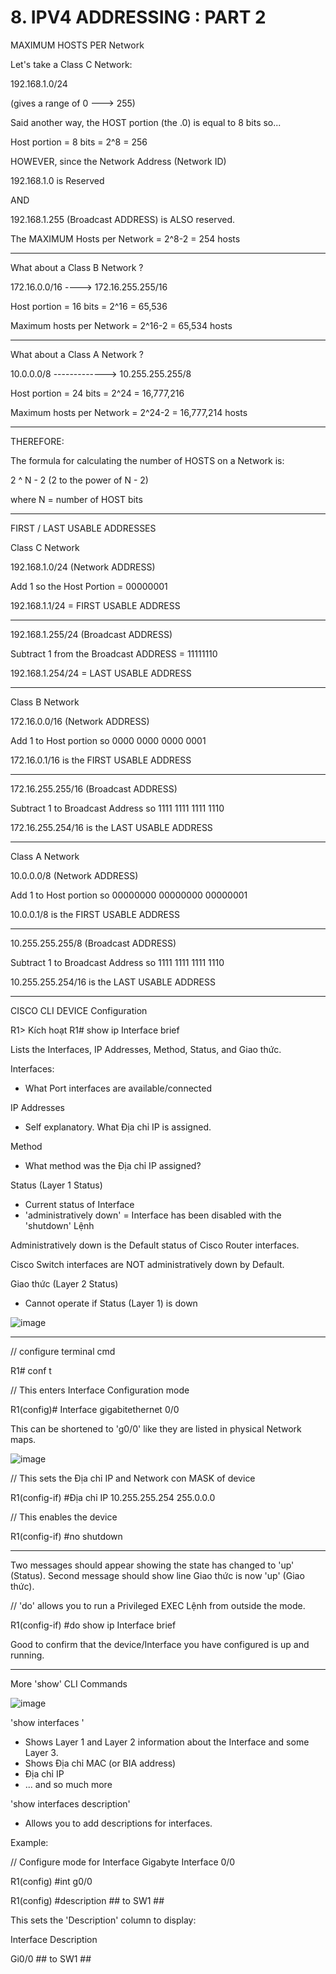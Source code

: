 # 8. IPV4 ADDRESSING : PART 2

MAXIMUM HOSTS PER Network

Let's take a Class C Network:

192.168.1.0/24

(gives a range of 0 ---> 255)

Said another way, the HOST portion (the .0) is equal to 8 bits so...

Host portion = 8 bits = 2^8 = 256

HOWEVER, since the Network Address (Network ID)

192.168.1.0 is Reserved

AND

192.168.1.255 (Broadcast ADDRESS) is ALSO reserved.

The MAXIMUM Hosts per Network = 2^8-2 = 254 hosts

---

What about a Class B Network ?

172.16.0.0/16 ----> 172.16.255.255/16

Host portion = 16 bits = 2^16 = 65,536

Maximum hosts per Network = 2^16-2 = 65,534 hosts

---

What about a Class A Network ?

10.0.0.0/8 -------------> 10.255.255.255/8

Host portion = 24 bits = 2^24 = 16,777,216

Maximum hosts per Network = 2^24-2 = 16,777,214 hosts

---

THEREFORE:

The formula for calculating the number of HOSTS on a Network is:

2 ^ N - 2 (2 to the power of N - 2)

where N = number of HOST bits

---

FIRST / LAST USABLE ADDRESSES

Class C Network

192.168.1.0/24 (Network ADDRESS)

Add 1 so the Host Portion = 00000001

192.168.1.1/24 = FIRST USABLE ADDRESS

---

192.168.1.255/24 (Broadcast ADDRESS)

Subtract 1 from the Broadcast ADDRESS = 11111110

192.168.1.254/24 = LAST USABLE ADDRESS

---

Class B Network

172.16.0.0/16 (Network ADDRESS)

Add 1 to Host portion so 0000 0000 0000 0001

172.16.0.1/16 is the FIRST USABLE ADDRESS

---

172.16.255.255/16 (Broadcast ADDRESS)

Subtract 1 to Broadcast Address so 1111 1111 1111 1110

172.16.255.254/16 is the LAST USABLE ADDRESS

---

Class A Network

10.0.0.0/8 (Network ADDRESS)

Add 1 to Host portion so 00000000 00000000 00000001

10.0.0.1/8 is the FIRST USABLE ADDRESS

---

10.255.255.255/8 (Broadcast ADDRESS)

Subtract 1 to Broadcast Address so 1111 1111 1111 1110

10.255.255.254/16 is the LAST USABLE ADDRESS

---

CISCO CLI DEVICE Configuration

R1> Kích hoạt
R1# show ip Interface brief

Lists the Interfaces, IP Addresses, Method, Status, and Giao thức.

Interfaces:

- What Port interfaces are available/connected

IP Addresses

- Self explanatory. What Địa chỉ IP is assigned.

Method

- What method was the Địa chỉ IP assigned?

Status (Layer 1 Status)

- Current status of Interface
- 'administratively down' = Interface has been disabled with the 'shutdown' Lệnh

Administratively down is the Default status of Cisco Router interfaces.

Cisco Switch interfaces are NOT administratively down by Default.

Giao thức (Layer 2 Status)

- Cannot operate if Status (Layer 1) is down
  
![image](https://github.com/psaumur/CCNA/assets/106411237/fa113ff0-a8ee-410b-ab3e-64684654cac6)


---

// configure terminal cmd

R1# conf t

// This enters Interface Configuration mode

R1(config)# Interface gigabitethernet 0/0

This can be shortened to 'g0/0' like they are listed in physical Network maps.

![image](https://github.com/psaumur/CCNA/assets/106411237/df83bf09-c391-45b7-b1b4-41db061b84f4)


// This sets the Địa chỉ IP and Network con MASK of device

R1(config-if) #Địa chỉ IP 10.255.255.254 255.0.0.0

// This enables the device

R1(config-if) #no shutdown

---

Two messages should appear showing the state has changed to 'up' (Status). Second message should show line Giao thức is now 'up' (Giao thức).

// 'do' allows you to run a Privileged EXEC Lệnh from outside the mode.

R1(config-if) #do show ip Interface brief

Good to confirm that the device/Interface you have configured is up and running.

---

More 'show' CLI Commands

![image](https://github.com/psaumur/CCNA/assets/106411237/bdc1152e-1946-4ddb-ae72-1e23b9c9defa)


'show interfaces <Interface name>'

- Shows Layer 1 and Layer 2 information about the Interface and some Layer 3.
- Shows Địa chỉ MAC (or BIA address)
- Địa chỉ IP
- ... and so much more

'show interfaces description'

- Allows you to add descriptions for interfaces.

Example:

// Configure mode for Interface Gigabyte Interface 0/0

R1(config) #int g0/0

R1(config) #description ## to SW1 ##

This sets the 'Description' column to display:

Interface 				Description

Gi0/0                   ## to SW1 ##
